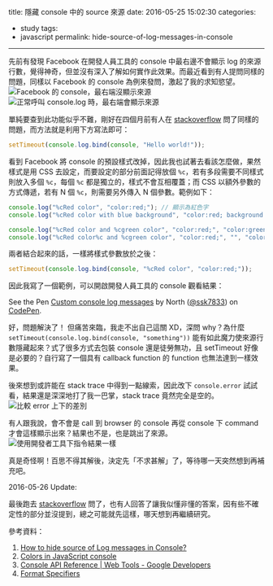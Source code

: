 title: 隱藏 console 中的 source 來源
date: 2016-05-25 15:02:30
categories:
- study
tags:
- javascript
permalink: hide-source-of-log-messages-in-console
---
先前有發現 Facebook 在開發人員工具的 console 中最右邊不會顯示 log 的來源行數，覺得神奇，但並沒有深入了解如何實作此效果。而最近看到有人提問同樣的問題，同樣以 Facebook 的 console 為例來發問，激起了我的求知慾望。
![Facebook 的 console，最右端沒顯示來源](/blog/images/2016-05-25-hide-source-of-log-messages-in-console/01.png "Facebook 的 console，最右端沒顯示來源")
![正常呼叫 console.log 時，最右端會顯示來源](/blog/images/2016-05-25-hide-source-of-log-messages-in-console/02.png "正常呼叫 console.log 時，最右端會顯示來源")

單純要查到此功能似乎不難，剛好在四個月前有人在 [stackoverflow](http://stackoverflow.com/questions/34762774/how-to-hide-source-of-log-messages-in-console) 問了同樣的問題，而方法就是利用下方寫法即可：
```javascript
setTimeout(console.log.bind(console, "Hello world!"));
```

看到 Facebook 將 console 的預設樣式改掉，因此我也試著去看該怎麼做，果然樣式是用 CSS 去設定，而要設定的部分前面記得放個 `%c`，若有多段需要不同樣式則放入多個 `%c`，每個 `%c` 都是獨立的，樣式不會互相覆蓋；而 CSS 以額外參數的方式傳遞，若有 N 個 `%c`，則需要另外傳入 N 個參數。範例如下：
```javascript
console.log("%cRed color", "color:red;"); // 顯示為紅色字
console.log("%cRed color with blue background", "color:red; background:blue;"); // 顯示紅色字與藍色背景

console.log("%cRed color and %cgreen color", "color:red;", "color:green;"); // 顯示紅色字即綠色字
console.log("%cRed color%c and %cgreen color", "color:red;", "", "color:green;"); // 顯示紅色字即綠色字，將 "and" 改回預設樣式
```

兩者結合起來的話，一樣將樣式參數放於之後：
```javascript
setTimeout(console.log.bind(console, "%cRed color", "color:red;"));
```

因此我寫了一個範例，可以開啟開發人員工具的 console 觀看結果：
<p data-height="265" data-theme-id="0" data-slug-hash="JKPYoX" data-default-tab="js,result" data-user="ssk7833" data-embed-version="2" class="codepen">See the Pen <a href="http://codepen.io/ssk7833/pen/JKPYoX/">Custom console log messages</a> by North (<a href="http://codepen.io/ssk7833">@ssk7833</a>) on <a href="http://codepen.io">CodePen</a>.</p>
<script async src="//assets.codepen.io/assets/embed/ei.js"></script>

好，問題解決了！
但痛苦來臨，我走不出自己這關 XD，深問 why？為什麼 `setTimeout(console.log.bind(console, "something"))` 能有如此魔力使來源行數隱藏起來？式了很多方式去包裝 console 還是徒勞無功，且 setTimeout 好像是必要的？自行寫了一個具有 callback function 的 function 也無法達到一樣效果。

後來想到或許能在 stack trace 中得到一點線索，因此改下 `console.error` 試試看，結果還是深深地打了我一巴掌，stack trace 竟然完全是空的。
![比較 error 上下的差別](/blog/images/2016-05-25-hide-source-of-log-messages-in-console/03.png "比較 error 上下的差別")

有人跟我說，會不會是 call 到 browser 的 console 再從 console 下 command 才會這樣顯示出來？結果也不是，也是跳出了來源。
![使用開發者工具下指令結果一樣](/blog/images/2016-05-25-hide-source-of-log-messages-in-console/04.png "使用開發者工具下指令結果一樣")

真是奇怪啊！百思不得其解後，決定先「不求甚解」了，等待哪一天突然想到再補充吧。

2016-05-26 Update:

最後跑去 [stackoverflow](http://stackoverflow.com/q/37430531/4968420) 問了，也有人回答了讓我似懂非懂的答案，因有些不確定性的部分並沒提到，總之可能就先這樣，哪天想到再繼續研究。


參考資料：
1. [How to hide source of Log messages in Console?](http://stackoverflow.com/questions/34762774/how-to-hide-source-of-log-messages-in-console)
2. [Colors in JavaScript console](http://stackoverflow.com/questions/7505623/colors-in-javascript-console)
3. [Console API Reference | Web Tools - Google Developers](https://developers.google.com/web/tools/chrome-devtools/debug/console/console-reference)
4. [Format Specifiers](https://github.com/DeveloperToolsWG/console-object/blob/master/api.md#format-specifiers)
